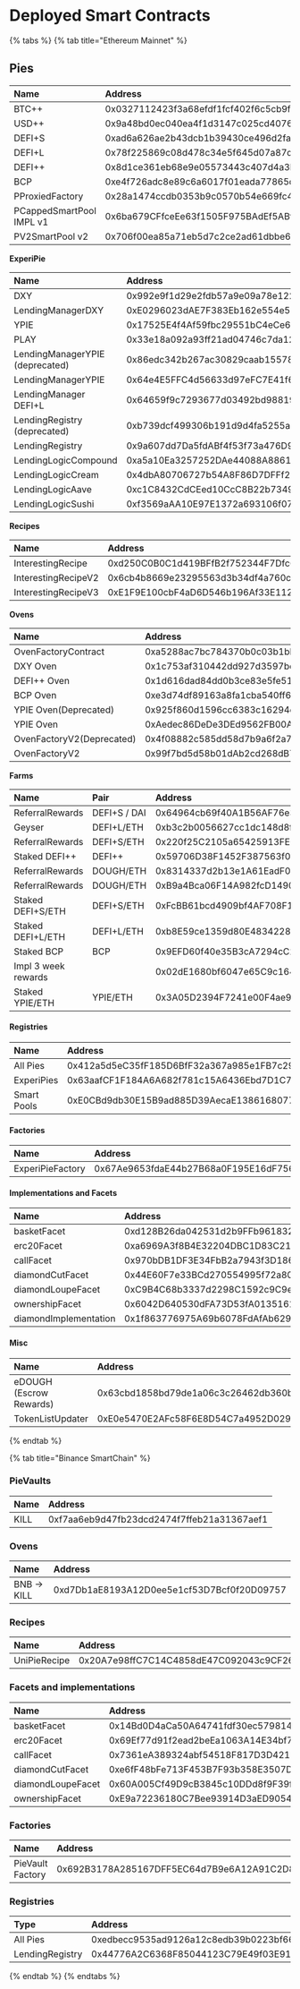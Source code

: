 # Deployed Smart Contracts



{% tabs %}
{% tab title="Ethereum Mainnet" %}
## Pies

| Name | Address |
| :--- | :--- |
| BTC++ | 0x0327112423f3a68efdf1fcf402f6c5cb9f7c33fd |
| USD++ | 0x9a48bd0ec040ea4f1d3147c025cd4076a2e71e3e |
| DEFI+S | 0xad6a626ae2b43dcb1b39430ce496d2fa0365ba9c |
| DEFI+L | 0x78f225869c08d478c34e5f645d07a87d3fe8eb78 |
| DEFI++ | 0x8d1ce361eb68e9e05573443c407d4a3bed23b033 |
| BCP | 0xe4f726adc8e89c6a6017f01eada77865db22da14 |
| PProxiedFactory | 0x28a1474ccdb0353b9c0570b54e669fc4d6ed55a6 |
| PCappedSmartPool IMPL v1 | 0x6ba679CFfceEe63f1505F975BAdEf5ABfA1ae9EA |
| PV2SmartPool v2 | 0x706f00ea85a71eb5d7c2ce2ad61dbbe62b616435 |

**ExperiPie**

| **Name** | Address |
| :--- | :--- |
| DXY | 0x992e9f1d29e2fdb57a9e09a78e122fafe3720cc5 |
| LendingManagerDXY | 0xE0296023dAE7F383Eb162e554e51Cab24CcF3188 |
| YPIE | 0x17525E4f4Af59fbc29551bC4eCe6AB60Ed49CE31 |
| PLAY | 0x33e18a092a93ff21ad04746c7da12e35d34dc7c4 |
| LendingManagerYPIE \(deprecated\) | 0x86edc342b267ac30829caab155786879f8a8eaa9 |
| LendingManagerYPIE | 0x64e4E5FFC4d56633d97eFC7E41f62EfFF9FAb7dC |
| LendingManager DEFI+L | 0x64659f9c7293677d03492bd9881908cb38c57142 |
| LendingRegistry \(deprecated\) | 0xb739dcf499306b191d9d4fa5255a8f20066a6a96 |
| LendingRegistry | 0x9a607dd7Da5fdABf4f53f73a476D99F68172C36D |
| LendingLogicCompound | 0xa5a10Ea3257252DAe44088A8861e994ce5B9540b |
| LendingLogicCream | 0x4dbA80706727b54A8F86D7DFFf25D9318D24B1B7 |
| LendingLogicAave | 0xc1C8432CdCEed10CcC8B22b7349761DA026c8c73 |
| LendingLogicSushi | 0xf3569aAA10E97E1372a693106f0747c4Cfafd80b |

**Recipes**

| **Name** | Address | Supports |
| :--- | :--- | :--- |
| InterestingRecipe | 0xd250C0B0C1d419BFfB2f752344F7Dfc693780Bc0 | DXY |
| InterestingRecipeV2 | 0x6cb4b8669e23295563d3b34df4a760c0cee993c7 | ALL |
| InterestingRecipeV3 | 0xE1F9E100cbF4aD6D546b196Af33E1129Dd0866b3 | ALL |

**Ovens**

| Name | Address |
| :--- | :--- |
| OvenFactoryContract | 0xa5288ac7bc784370b0c03b1bb1ec4d304ed3d0b7 |
| DXY Oven | 0x1c753af310442dd927d3597be0a24ad36a6833f2 |
| DEFI++ Oven | 0x1d616dad84dd0b3ce83e5fe518e90617c7ae3915 |
| BCP Oven | 0xe3d74df89163a8fa1cba540ff6b339d13d322f61 |
| YPIE Oven\(Deprecated\) | 0x925f860d1596cc6383c16294d8290f82bde172f7 |
| YPIE Oven | 0xAedec86DeDe3DEd9562FB00AdA623c0e9bEEb951 |
| OvenFactoryV2\(Deprecated\) | 0x4f08882c585dd58d7b9a6f2a7523e4a468c3cedb |
| OvenFactoryV2 | 0x99f7bd5d58b01dAb2cd268dB7F4588153Aa978aC |

**Farms**

| **Name** | Pair | Address | AMM |
| :--- | :--- | :--- | :--- |
| ReferralRewards | DEFI+S / DAI | 0x64964cb69f40A1B56AF76e32Eb5BF2e2E52a747c | Uniswap |
| Geyser | DEFI+L/ETH | 0xb3c2b0056627cc1dc148d8fc29f5abdf4dd837bc | Balancer |
| ReferralRewards | DEFI+S/ETH | 0x220f25C2105a65425913FE0CF38e7699E3992B97 | Balancer |
| Staked DEFI++ | DEFI++ | 0x59706D38F1452F387563f06b632af7302456fE66 | PieDAO |
| ReferralRewards | DOUGH/ETH | 0x8314337d2b13e1A61EadF0FD1686b2134D43762F | Balancer |
| ReferralRewards | DOUGH/ETH | 0xB9a4Bca06F14A982fcD14907D31DFACaDC8ff88E | Balancer |
| Staked DEFI+S/ETH | DEFI+S/ETH | 0xFcBB61bcd4909bf4AF708F15AAaa905E0978cAfc | Balancer |
| Staked DEFI+L/ETH | DEFI+L/ETH | 0xb8E59ce1359d80E4834228eDd6a3F560e7534438 | Balancer |
| Staked BCP | BCP | 0x9EFD60f40e35B3cA7294cC268A35d3e35101BE42 | PieDAO |
| Impl 3 week rewards | ​ | 0x02dE1680bf6047e65C9c164c1c55Af8fFe3b4D11 | ​ |
| Staked YPIE/ETH | YPIE/ETH | 0x3A05D2394F7241e00F4ae90A1f14D9c9c48A1E9B | Uniswap |

#### Registries <a id="registries"></a>

| Name | Address |
| :--- | :--- |
| All Pies | 0x412a5d5eC35fF185D6BfF32a367a985e1FB7c296 |
| ExperiPies | 0x63aafCF1F184A6A682f781c15A6436Ebd7D1C7ed |
| Smart Pools | 0xE0CBd9db30E15B9ad885D39AecaE138616807753 |

#### Factories <a id="factories"></a>

| Name | Address |
| :--- | :--- |
| ExperiPieFactory | 0x67Ae9653fdaE44b27B68a0F195E16dF7568cb038 |

#### Implementations and Facets <a id="implementations-and-facets"></a>

| Name | Address |
| :--- | :--- |
| basketFacet | 0xd128B26da042531d2b9FFb9618324548e1Eff6A7 |
| erc20Facet | 0xa6969A3f8B4E32204DBC1D83C21443D303b840e5 |
| callFacet | 0x970bDB1DF3E34FbB2a7943f3D1864fb0066ce674 |
| diamondCutFacet | 0x44E60F7e33BCd270554995f72a80BB1b17D97Bb4 |
| diamondLoupeFacet | 0xC9B4C68b3337d2298C1592c9C9e04F6667b58a1B |
| ownershipFacet | 0x6042D640530dFA73D53fA0135161461b4ece5872 |
| diamondImplementation | 0x1f863776975A69b6078FdAfAb6298d3E823E0190 |

#### Misc <a id="misc"></a>

| **Name** | Address |
| :--- | :--- |
| eDOUGH \(Escrow Rewards\) | 0x63cbd1858bd79de1a06c3c26462db360b834912d |
| TokenListUpdater | 0xE0e5470E2AFc58F6E8D54C7a4952D029175271AB |
{% endtab %}

{% tab title="Binance SmartChain" %}
### PieVaults

| Name | Address |
| :--- | :--- |
| KILL | 0xf7aa6eb9d47fb23dcd2474f7ffeb21a31367aef1 |

### Ovens

| Name | Address |
| :--- | :--- |
| BNB -&gt; KILL | 0xd7Db1aE8193A12D0ee5e1cf53D7Bcf0f20D09757 |

### Recipes

| Name | Address |
| :--- | :--- |
| UniPieRecipe | 0x20A7e98ffC7C14C4858dE47C092043c9CF261e84 |

### Facets and implementations

| Name | Address |
| :--- | :--- |
| basketFacet | 0x14Bd0D4aCa50A64741fdf30ec579814786573A10 |
| erc20Facet | 0x69Ef77d91f2ead2beEa1063A14E34bf7f064d371 |
| callFacet | 0x7361eA389324abf54518F817D3D4216dF6324529 |
| diamondCutFacet | 0xe6fF48bFe713F453B7F93b358E3507D8BB9A0CDf |
| diamondLoupeFacet | 0x60A005Cf49D9cB3845c10DDd8f9F39fF711b6ED0 |
| ownershipFacet | 0xE9a72236180C7Bee93914D3aED9054Fd2bcb7d29 |

### Factories

| Name | Address |
| :--- | :--- |
| PieVault Factory | 0x692B3178A285167DFF5EC64d7B9e6A12A91C2D84 |

### Registries

| Type | Address |
| :--- | :--- |
| All Pies | 0xedbecc9535ad9126a12c8edb39b0223bf666e53e |
| LendingRegistry | 0x44776A2C6368F85044123C79E49f03E914bb9a44 |
{% endtab %}
{% endtabs %}



